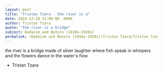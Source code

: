 ```yaml
---
layout: post
title: "Tristan Tzara - the river is a"
date: 2024-12-28 12:00:00 -0000
author: Tristan Tzara
quote: "the river is a bridge"
subject: Dadaism and Nature (1910s–1920s)
permalink: /Dadaism and Nature (1910s–1920s)/Tristan Tzara/Tristan Tzara - the river is a
---
```


the river is a bridge
made of silver laughter
where fish speak in whispers
and the flowers
dance in the water's flow

- Tristan Tzara
